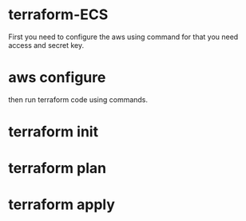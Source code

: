 # terraform-ECS


First you need to configure the aws using command for that you need access and secret key.
# aws configure
then run terraform code using commands.
# terraform init
# terraform plan
# terraform apply
